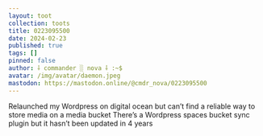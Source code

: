 ```yaml
---
layout: toot
collection: toots
title: 0223095500
date: 2024-02-23
published: true
tags: []
pinned: false
author: ⸸ commander ░ nova ⸸ :~$
avatar: /img/avatar/daemon.jpeg
mastodon: https://mastodon.online/@cmdr_nova/0223095500
---
```


Relaunched my Wordpress on digital ocean but can’t find a reliable way to store media on a media bucket There’s a Wordpress spaces bucket sync plugin but it hasn’t been updated in 4 years
